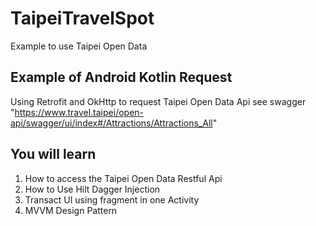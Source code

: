 # TaipeiTravelSpot
Example to use Taipei Open Data
## Example of Android Kotlin Request
Using Retrofit and OkHttp to request Taipei Open Data Api
see swagger "https://www.travel.taipei/open-api/swagger/ui/index#/Attractions/Attractions_All"

## You will learn 
1. How to access the Taipei Open Data Restful Api
2. How to Use Hilt Dagger Injection
3. Transact UI using fragment in one Activity
4. MVVM Design Pattern
